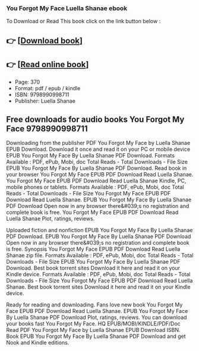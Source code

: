 ### You Forgot My Face Luella Shanae ebook

To Download or Read This book click on the link button below :

## 👉  [**[Download book](http://filesbooks.info/download.php?group=book&from=github.com&id=718013&lnk=1061 "Download book")**]

## 👉  [**[Read online book](http://filesbooks.info/download.php?group=book&from=github.com&id=718013&lnk=1061 "Read online book")**]


* Page: 370
* Format: pdf / epub / kindle
* ISBN: 9798990998711
* Publisher: Luella Shanae



## Free downloads for audio books You Forgot My Face 9798990998711 


Downloading from the publisher PDF You Forgot My Face by Luella Shanae EPUB Download. Download it once and read it on your PC or mobile device EPUB You Forgot My Face By Luella Shanae PDF Download. Formats Available : PDF, ePub, Mobi, doc Total Reads - Total Downloads - File Size EPUB You Forgot My Face By Luella Shanae PDF Download. Read book in your browser You Forgot My Face EPUB PDF Download Read Luella Shanae. You Forgot My Face EPUB PDF Download Read Luella Shanae Kindle, PC, mobile phones or tablets. Formats Available : PDF, ePub, Mobi, doc Total Reads - Total Downloads - File Size You Forgot My Face EPUB PDF Download Read Luella Shanae. EPUB You Forgot My Face By Luella Shanae PDF Download Open now in any browser there&amp;#039;s no registration and complete book is free. You Forgot My Face EPUB PDF Download Read Luella Shanae Plot, ratings, reviews.

Uploaded fiction and nonfiction EPUB You Forgot My Face By Luella Shanae PDF Download. EPUB You Forgot My Face By Luella Shanae PDF Download Open now in any browser there&amp;#039;s no registration and complete book is free. Synopsis You Forgot My Face EPUB PDF Download Read Luella Shanae zip file. Formats Available : PDF, ePub, Mobi, doc Total Reads - Total Downloads - File Size EPUB You Forgot My Face By Luella Shanae PDF Download. Best book torrent sites Download it here and read it on your Kindle device. Formats Available : PDF, ePub, Mobi, doc Total Reads - Total Downloads - File Size You Forgot My Face EPUB PDF Download Read Luella Shanae. Best book torrent sites Download it here and read it on your Kindle device.

Ready for reading and downloading. Fans love new book You Forgot My Face EPUB PDF Download Read Luella Shanae. EPUB You Forgot My Face By Luella Shanae PDF Download Plot, ratings, reviews. You can download your books fast You Forgot My Face. HQ EPUB/MOBI/KINDLE/PDF/Doc Read PDF You Forgot My Face by Luella Shanae EPUB Download ISBN. Book EPUB You Forgot My Face By Luella Shanae PDF Download and get Nook and Kindle editions.





